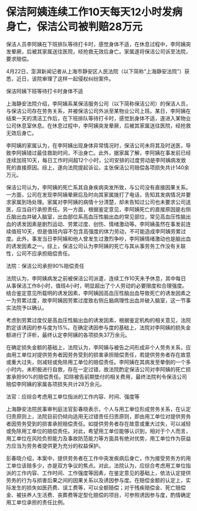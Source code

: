 # 保洁阿姨连续工作10天每天12小时发病身亡，保洁公司被判赔28万元

保洁人员李阿姨在下班排队等待打卡时，感觉身体不适，在休息过程中，李阿姨突发晕厥，后被其家属送往医院，经抢救无效后身亡。家属遂将保洁公司诉至法院，要求赔偿。

4月22日，澎湃新闻记者从上海市静安区人民法院（以下简称“上海静安法院”）获悉，近日，该院审理了这样一起侵权纠纷案件。

保洁阿姨下班等待打卡时身体不适

上海静安法院介绍，李阿姨系某保洁服务公司（以下简称保洁公司）的保洁人员，与保洁公司存在劳务关系，并被保洁公司外派至某物业公司上班。某日，李阿姨在结束一天的清洁工作后，在下班排队等待打卡时，感觉到身体不适，遂进入某物业公司休息室休息。在休息过程中，李阿姨突发晕厥，后被其家属送往医院，经抢救无效后身亡。

李阿姨的家属认为，在李阿姨出现身体异常情况时，保洁公司未将其及时送医，导致李阿姨错过最佳救助时间，不治身亡。此外，据家属了解，李阿姨在事发前已经连续加班10天，每日工作时间超12个小时，公司安排的过度劳动是李阿姨病发致死的直接原因。综上，遂向法院提起诉讼，主张保洁公司赔偿各项损失共计140余万元。

保洁公司认为，李阿姨的死亡系其自身疾病突发所致，与公司没有直接因果关系。一方面，公司在发现李阿姨晕厥后及时向其家属拨打了电话，告知其发病情况并要求家属到场处理。家属对李阿姨的病情十分清楚，却未告知过公司也未要求公司送医，应当自行承担责任。另一方面，根据鉴定意见，李阿姨死亡的直接原因是右侧丘脑出血并破入脑室，出血部位系高血压性脑出血的常见部位，常见高血压性脑出血的诱发因素是剧烈运动、劳累过度、创伤、情绪激动等。李阿姨虽然在事发前连续值班10天，但是值班内容不包含高强度的体力劳动，不可能造成李阿姨劳累过度。此外，事发当日李阿姨和他人曾发生过激烈争吵，李阿姨情绪激动也是脑出血的诱发因素之一。综上，保洁公司认为李阿姨的死亡与其从事劳务工作没有关联性，公司不应承担赔偿责任。

法院：保洁公司承担90%赔偿责任

法院认为，李阿姨病发之前被保洁公司派遣，连续工作10天未予休息，其中每日从事保洁工作8小时，值班4小时，明显超出了个人劳动的必要限度和合理强度。结合鉴定意见所载明的诱发因素，李阿姨因高血压性脑出血导致死亡的诱发因素之一为劳累过度，故李阿姨因劳累过度致右侧丘脑病理性出血并破入脑室，这一节事实法院予以确认。

考虑到劳累过度仅是高血压性脑出血的诱发因素，根据鉴定机构的相关意见，法院酌定该诱因的参与度为15%。在确定诱因参与度的基础上，法院对李阿姨的损失金额进行了评析，最终认定李阿姨的各项损失37万余元。

在确定损失金额的基础上，法院认为，李阿姨与被告之间形成非个人劳务关系，应由用工单位对提供劳务者因劳务受到的损害承担赔偿责任，若提供劳务者存在故意或重大过失，则减轻或免除用工单位的赔偿责任。李阿姨在其病发至晕倒的一个多小时内，未积极进行自救，存在一定过错，故法院酌定保洁公司对李阿姨的死亡损害承担90%的赔偿责任。扣除被告前期垫付的相关费用，最终法院判令保洁公司赔偿李阿姨的家属各项损失共计28万余元。

法官：应综合考虑用工单位指派的工作内容、时间、强度等

上海静安法院民事审判庭法官彭春晓表示，个人与用工单位形成劳务关系，在认定归责原则上，法院目前仍倾向适用无过错责任归责原则，即由用工单位对提供劳务者因劳务受到的损害承担赔偿责任。如提供劳务者存在故意或重大过失，可以减轻或免除用工单位的赔偿责任。对此，希望用工单位能够认识到，相对于个人而言，用工单位在风险负担能力及事故防范能力等方面具有绝对优势，用工单位作为获益方应当为劳务者提供更为充分的权益保护。

彭春晓介绍，本案中，提供劳务者在工作中突发疾病后身亡，作为接受劳务方的用工单位该赔多少，亦是双方争议的焦点。对此，法院认为，应综合考虑用工单位指派的工作内容、工作时间、工作强度等因素，在鉴定意见的基础上，依法认定提供劳务的行为与损害后果之间的因果关系以及诱因参与度。在赔偿金额的认定上，实际发生的损失如医药费、误工费等，可以全额赔偿；对于残疾赔偿金、死亡赔偿金、被扶养人生活费、丧葬费等定型化赔偿的项目，可参照诱因参与度，酌情确定用工单位承担的责任比例。

